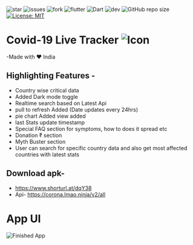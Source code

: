 ![star](https://img.shields.io/github/stars/swaraj961/Covid-19) ![issues](https://img.shields.io/github/issues/swaraj961/Covid-19) ![fork](https://img.shields.io/github/forks/swaraj961/Covid-19)  ![flutter](https://img.shields.io/badge/Flutter-Framework-blue?logo=flutter) ![Dart](https://img.shields.io/badge/Dart-Language-blue?logo=dart) ![dev](https://img.shields.io/badge/developed%20by%20-swaraj%20routray-orange)
![GitHub repo size](https://img.shields.io/github/repo-size/swaraj961/Covid-19)
[![License: MIT](https://img.shields.io/badge/License-MIT-blue.svg)](https://opensource.org/licenses/MIT)

# Covid-19 Live Tracker ![Icon](https://github.com/swaraj961/Covid-19/blob/master/android/app/src/main/res/mipmap-hdpi/ic_launcher.png)

-Made with ❤ India

## Highlighting Features -
- Country wise critical data
- Added Dark mode toggle 
- Realtime search based on Latest Api 
- pull to refresh Added (Date updates every 24hrs)
- pie chart Added view added
- last Stats update timestamp 
- Special FAQ section for symptoms, how to does it spread etc
- Donation ₹ section
- Myth Buster section
- User can search for specific country data and also get most affected countries with latest stats
## Download apk-
- https://www.shorturl.at/dqY38
- Api- https://corona.lmao.ninja/v2/all

# App UI 
![Finished App](https://github.com/swaraj961/Covid-19/blob/master/images/covid.gif)
